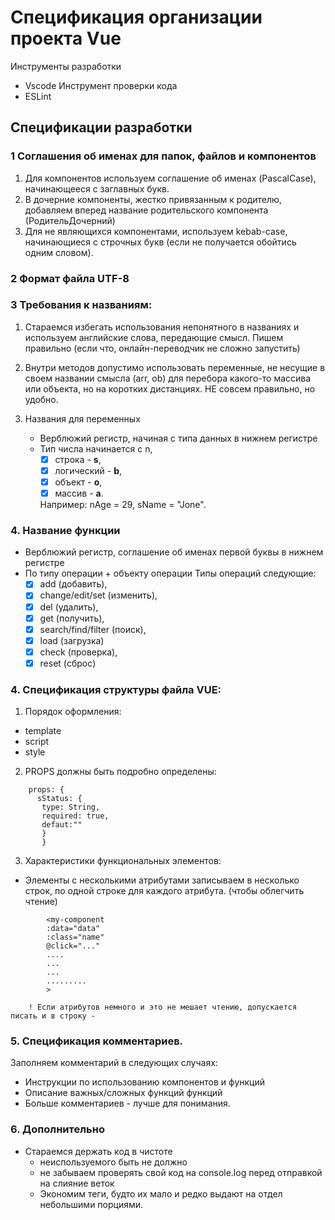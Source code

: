 # Спецификация организации проекта Vue
Инструменты разработки
* Vscode
Инструмент проверки кода
* ESLint



## Спецификации разработки
### 1 Соглашения об именах для папок, файлов и компонентов
1. Для компонентов используем соглашение об именах (PascalCase), начинающееся с заглавных букв.
2. В дочерние компоненты, жестко привязанным к родителю, добавляем вперед название родительского компонента (РодительДочерний)
3. Для  не являющихся компонентами, используем  kebab-case, начинающиеся с строчных букв (если не получается обойтись одним словом).

### 2 Формат файла UTF-8

### 3 Требования к названиям: 

1. Стараемся избегать использования непонятного в названиях и используем  английские слова, передающие смысл. Пишем правильно (если что, онлайн-переводчик не сложно запустить)
2. Внутри методов допустимо использовать переменные, не несущие в своем названии смысла (arr, ob)  для перебора какого-то массива или объекта, но на коротких дистанциях. НЕ совсем правильно, но удобно.

3. Названия для переменных
    * Верблюжий регистр, начиная с типа данных в нижнем регистре
    * Тип числа начинается с n,
      - [x] строка - **s**,
      - [x]   логический - **b**,
      - [x]   объект - **o**,
      - [x]   массив - **a**.
        
        Например: nAge = 29, sName = "Jone".

###   4. Название функции
 * Верблюжий регистр, соглашение об именах первой буквы в нижнем регистре
 * По типу операции + объекту операции
 Типы операций следующие:
    - [x] add (добавить), 
    - [x] change/edit/set (изменить),
    - [x] del (удалить),
    - [x] get (получить),
    - [x] search/find/filter (поиск),
     - [x] load (загрузка)
    - [x] check (проверка),
    - [x] reset (сброс)

### 4. Спецификация структуры файла VUE:
1. Порядок оформления: 
  * template
  * script
  * style
2. PROPS должны быть подробно определены:
    
``` 
    props: {
      sStatus: {
       type: String,
       required: true,
       defaut:""
       }
       }
```
    
3. Характеристики функциональных элементов:
 * Элементы с несколькими атрибутами записываем в несколько строк, по одной строке для каждого атрибута. (чтобы облегчить чтение)
       
```
        <my-component
        :data="data"
        :class="name"
        @click="..."
        ....
        ...
        ...
        .........
        >   
```

        ! Если атрибутов немного и это не мешает чтению, допускается писать и в строку - 
### 5. Спецификация комментариев.  
Заполняем комментарий в следующих случаях:
* Инструкции по использованию компонентов и функций
* Описание важных/сложных функций функций 
* Больше комментариев - лучше для понимания.


### 6. Дополнительно
* Стараемся держать код в чистоте 
  - неиспользуемого быть не должно
  - не забываем проверять свой код на console.log перед отправкой на слияние веток
  - Экономим теги, будто их мало и редко выдают на отдел небольшими порциями.






    